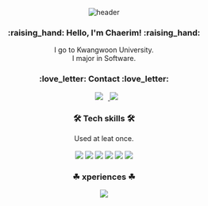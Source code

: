 <div align=center>
 
![header](https://capsule-render.vercel.app/api?type=waving&color=50B0D8&height=200&section=header&text=Chaerim's%20Github&fontSize=35&fontColor=FFFFFF&fontAlignY=40&animation=twinkling) 
 <h3>:raising_hand: Hello, I'm Chaerim! :raising_hand:</h3> 
 I go to Kwangwoon University. <br>
 I major in Software.
 <br> 
 <h3>:love_letter: Contact :love_letter: </h3>
 
 
 <a href="https://www.instagram.com/perarduaadastra__/">
<img src="https://img.shields.io/badge/perarduaadastra__-E4405F?style=flat-square&logo=Instagram&logoColor=FFFFFF&link=https://www.instagram.com/perarduaadastra__/"
style="height : auto; margin-left : 10px; margin-right : 10px;"/>
</a>
 
<a href="mailto:dasapcr@gmail.com">
 <img src="https://img.shields.io/badge/dasapcr@gmail.com-d14836?style=flat-square&logo=Gmail&logoColor=white&link=dasapcr@gmail.com"/></a>



<br> 
 <h3>🛠 Tech skills 🛠 </h3>
Used at leat once.<br><br>
<img src="https://img.shields.io/badge/Python-3766AB?style=flat-square&logo=Python&logoColor=white"/>
<img src="https://img.shields.io/badge/HTML5-E34F26?style=flat-square&logo=HTML5&logoColor=white"/>
<img src="https://img.shields.io/badge/CSS3-1572B6?style=flat-square&logo=CSS3&logoColor=white"/>
 <img src="https://img.shields.io/badge/C-A8B9CC?style=flat-square&logo=C&logoColor=white"/>
 <img src="https://img.shields.io/badge/Java-007396?style=flat-square&logo=Java&logoColor=white"/>
  <img src="https://img.shields.io/badge/JavaScript-F7DF1E?style=flat-square&logo=JavaScript&logoColor=white"/>


<br> 
 <h3>☘ xperiences ☘</h3>
<img src= https://img.shields.io/badge/-KWTC%2042th-green?style=flat-square&logo=&logoColor=white"/>

<br>                                                                                                
<!-- <h3> 💻 Github 💻</h3>
                                                                                                  
[![Top Langs](https://github-readme-stats.vercel.app/api/top-langs/?username=Chaerim0626&layout=compact&title_color=4A4C4D&text_color=4A4C4D&hide_border=true)](https://github.com/anuraghazra/github-readme-stats) -->




![Footer](https://capsule-render.vercel.app/api?type=waving&color=50B0D8&height=200&section=footer)
 
</div>
